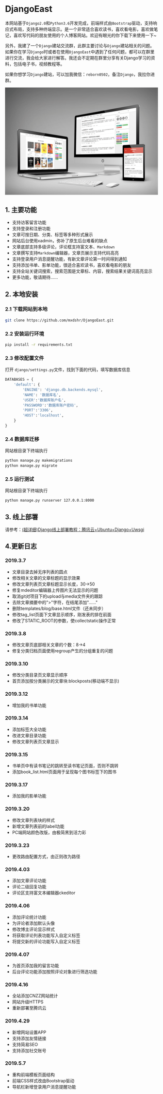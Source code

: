 # DjangoEast
本网站基于`Django2.0`和`Python3.6`开发完成，前端样式由`Bootstrap`驱动，支持响应式布局，支持多种终端显示。是一个非常适合喜欢读书，喜欢看电影，喜欢做笔记，喜欢写代码的朋友使用的个人博客网站。欢迎有眼光的你下载下来使用一下~

另外，我建了一个`Django`建站交流群，此群主要讨论与`Django`建站相关的问题。如果你在学习`Django`时或者在使用`DjangoEast`中遇到了任何问题，都可以在群里进行交流，我会给大家进行解答。我还会不定期在群里分享有关Django学习的资料，包括电子书，视频教程等。

如果你想学习`Django`建站，可以加我微信：`reborn0502`，备注`Django`，我拉你进群。

![](./static/display.png)

## 1. 主要功能
- 支持访客留言功能
- 支持登录和注册功能
- 文章可按日期、分类、标签等多种形式展示
- 网站后台使用xadmin，弥补了原生后台难看的缺点
- 文章底部支持多级评论，评论框支持富文本、`Markdown`
- 文章撰写支持`Markdown`编辑器，文章页展示支持代码高亮
- 支持登录用户消息提醒功能，有新文章评论第一时间得到通知
- 支持添加书单、影单功能，很适合喜欢读书，喜欢看电影的朋友
- 支持全站关键词搜索，搜索范围是文章标、内容，搜索结果关键词高亮显示
- 更多功能，敬请期待......

## 2. 本地安装
### 2.1 下载网站到本地
```bash
git clone https://github.com/mxdshr/DjangoEast.git
```
### 2.2 安装运行环境
```bash
pip install -r requirements.txt
```
### 2.3 修改配置文件
打开 `django/settings.py`文件，找到下面的代码，填写数据库信息
```python
DATABASES = {
    'default': {
        'ENGINE': 'django.db.backends.mysql',
        'NAME': '数据库名',
        'USER':'数据库账户名',
        'PASSWORD':'数据库账户密码',
        'PORT':'3306',
        'HOST':'localhost',
    }
}
```
### 2.4 数据库迁移
网站根目录下终端执行
```bash
python manage.py makemigrations
python manage.py migrate
```
### 2.5 运行测试
网站根目录下终端执行
```bash
python manage.py runserver 127.0.0.1:8000
```
## 3. 线上部署
请参考：[(超详细)Django线上部署教程：腾讯云+Ubuntu+Django+Uwsgi](https://www.eastnotes.com/post/29)
## 4.更新日志
### 2019.3.7
- 文章目录去掉无序列表的圆点
- 修改相关文章的文章标题的显示效果
- 修改文章列表页文章标题显示长度，30→50
- 修复mdeditor编辑器上传图片无法显示的问题
- 取消git对项目下的upload与media文件夹的跟踪
- 去除文章摘要中的">"字符，在结尾添加"......"
- 删除templates/blog/base.html文件（还未同步）
- 修改tag_list页面下文章显示顺序，刚发表的排在前面
- 修改了STATIC_ROOT的参数，使collectstatic操作正常

### 2019.3.8
- 修改文章页底部相关文章的个数：8→4
- 修复分类归档页面使用regroup产生的分组重复的问题

### 2019.3.10
- 修改分类目录页文章显示顺序
- 首页添加按分类展示的文章块:blockposts(移动端不显示)

### 2019.3.12
- 增加我的书单功能

### 2019.3.14
- 添加标签大全功能
- 改进文章目录功能
- 修改文章列表页文章显示

### 2019.3.15
- 书单页中有读书笔记的跳转至读书笔记页面，否则不跳转
- 添加book_list.html页面用于呈现每个图书标签下的图书

### 2019.3.17
- 添加我的影单功能

### 2019.3.20
- 修改文章列表块的样式
- 新增文章列表前的label功能
- PC端网站颜色改版，由极简黑到活力彩

### 2019.3.23
- 更改路由配置方式，由正则改为路径

### 2019.4.03
- 添加文章评论功能
- 评论二级回复功能
- 评论区支持富文本编辑器ckeditor

### 2019.4.06
- 添加评论统计功能
- 为评论者添加默认头像
- 修改博主评论显示样式
- 将获取评论列表功能写入自定义标签
- 将提交新的评论功能写入自定义标签

### 2019.4.07
- 为首页添加我的留言功能
- 后台评论功能添加按照评论对象进行筛选功能

### 2019.4.16
- 全站添加CNZZ网站统计
- 网站升级HTTPS
- 重新部署至腾讯云

### 2019.4.29
- 新增网站设置APP
- 支持添加友情链接
- 支持简易SEO
- 支持添加社交账号

### 2019.5.7
- 重构前端模板页面结构
- 前端CSS样式改由Bootstrap驱动
- 导航栏新增登录用户消息提醒功能